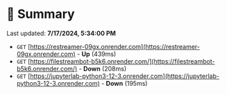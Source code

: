 # 📖 Summary
Last updated: **7/17/2024, 5:34:00 PM**

- `GET` [https://restreamer-09gx.onrender.com](https://restreamer-09gx.onrender.com) - **Up** (439ms)
- `GET` [https://filestreambot-b5k6.onrender.com/](https://filestreambot-b5k6.onrender.com/) - **Down** (208ms)
- `GET` [https://jupyterlab-python3-12-3.onrender.com](https://jupyterlab-python3-12-3.onrender.com) - **Down** (195ms)
